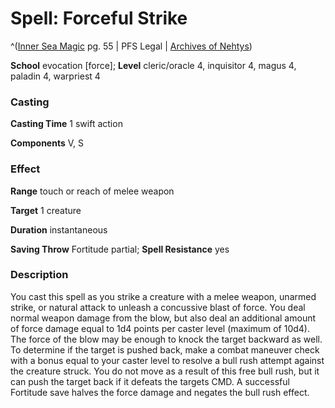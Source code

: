 # Spell: Forceful Strike

^([Inner Sea Magic][ss-forceful-strike] pg. 55 | PFS Legal | [Archives of Nehtys][sn-forceful-strike])

**School** evocation [force]; **Level** cleric/oracle 4, inquisitor 4, magus 4, paladin 4, warpriest 4

### Casting

**Casting Time** 1 swift action  

**Components** V, S

### Effect

**Range** touch or reach of melee weapon  

**Target** 1 creature  

**Duration** instantaneous  

**Saving Throw** Fortitude partial; **Spell Resistance** yes

### Description

You cast this spell as you strike a creature with a melee weapon, unarmed strike, or natural attack to unleash a concussive blast of force. You deal normal weapon damage from the blow, but also deal an additional amount of force damage equal to 1d4 points per caster level (maximum of 10d4). The force of the blow may be enough to knock the target backward as well. To determine if the target is pushed back, make a combat maneuver check with a bonus equal to your caster level to resolve a bull rush attempt against the creature struck. You do not move as a result of this free bull rush, but it can push the target back if it defeats the targets CMD. A successful Fortitude save halves the force damage and negates the bull rush effect.

[ss-forceful-strike]: http://paizo.com/store/games/rolep
[sn-forceful-strike]: http://www.archivesofnethys.com/SpellDisplay.aspx?ItemName=Forceful%20Strike